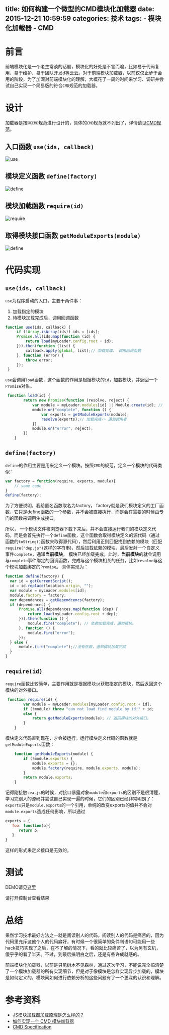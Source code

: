 title: 如何构建一个微型的CMD模块化加载器
date: 2015-12-21 10:59:59
categories: 技术
tags:
    - 模块化加载器
    - CMD
---

# 前言
前端模块化是一个老生常谈的话题，模块化的好处是不言而喻，比如易于代码复用、易于维护、易于团队开发d等云云。对于前端模块加载器，以前仅仅止步于会用的阶段，为了加深对前端模块化的理解，大概花了一周的时间来学习、调研并尝试自己实现一个简易版的符合`CMD`规范的加载器。

# 设计
加载器是按照`CMD`规范进行设计的，具体的`CMD`规范就不列出了，详情请见[CMD规范](https://github.com/cmdjs/specification/blob/master/draft/module.md)。

## 入口函数 `use(ids, callback)`
![use](/images/blog/20151221/use.png)
## 模块定义函数 `define(factory)`
![define](/images/blog/20151221/define.png)
## 模块加载函数 `require(id)`
![require](/images/blog/20151221/require.png)
## 取得模块接口函数 `getModuleExports(module)`
![define](/images/blog/20151221/getModuleExports.png)
<!-- more-->
# 代码实现
## `use(ids, callback)`
`use`为程序启动的入口，主要干两件事：
1. 加载指定的模块
2. 待模块加载完成后，调用回调函数

```javascript
function use(ids, callback) {
     if (!Array.isArray(ids)) ids = [ids];
     Promise.all(ids.map(function (id) {
         return load(myLoader.config.root + id);
     })).then(function (list) {
         callback.apply(global, list);// 加载完成， 调用回调函数
     }, function (error) {
         throw error;
     });
 }
 ```
`use`会调用`load`函数，这个函数的作用是根据模块的`id`，加载模块，并返回一个`Promise`对象。
```javascript
 function load(id) {
        return new Promise(function (resolve, reject) {
            var module = myLoader.modules[id] || Module.create(id); // 取得模块或者新建模块 此时模块正在加载或者已经加载完成
            module.on("complete", function () {
                var exports = getModuleExports(module);
                resolve(exports);// 加载完成-> 通知调用者
            })
            module.on("error", reject);
        })
    }
```
## `define(factory)`
`define`的作用主要是用来定义一个模块。按照`CMD`的规范，定义一个模块的代码类似：
``` javascript
var factory = function(require, exports, module){
    // some code
}
define(factory);
```
为了方便说明，我给匿名函数取名为factory， factory就是我们模块定义的工厂函数，它只是define函数的一个参数，并不会被直接执行，而是会在需要的时候由专门的函数来调用生成接口。

所以， 一个模块文件被浏览器下载下来后，并不会直接运行我们的模块定义代码，而是会首先执行一个`define`函数，这个函数会取得模块定义的源代码（通过函数的`toString()`函数来取得源代码），然后利用正则匹配找到依赖的模块（匹配`require("dep.js")`这样的字符串)，然后加载依赖的模块，最后发射一个自定义事件`complete`，通知**当前模块**， 模块已经加载完成，此时，**当前模块**的就会调用与`complete`事件绑定的回调函数，完成与这个模块相关的任务，比如`resolve`与这个模块加载绑定的`Promise`。
具体实现为：
```javascript
function define(factory) {
  var id = getCurrentScript();
  id = id.replace(location.origin, "");
  var module = myLoader.modules[id];
  module.factory = factory;
  var dependences = getDependcencs(factory);
  if (dependences) {
      Promise.all(dependences.map(function (dep) {
          return load(myLoader.config.root + dep);
      })).then(function () {
          module.fire("complete"); // 依赖加载完成，通知模块。
      }, function () {
          module.fire("error");
      });
  } else {
      module.fire("complete");//没有依赖，通知模块加载完成
  }
}
```

## `require(id)`
`require`函数比较简单，主要作用就是根据模块`id`获取指定的模块，然后返回这个模块的对外接口。
```javascript
 function require(id) {
        var module = myLoader.modules[myLoader.config.root + id];
        if (!module) throw "can not load find module by id:" + id;
        else {
            return getModuleExports(module); // 返回模块的对外接口。
        }
    }
```
模块定义代码直到现在，才会被运行。运行模块定义代码的函数就是`getModuleExports`函数：
```javascript
    function getModuleExports(module) {
        if (!module.exports) {
            module.exports = {};
            module.factory(require, module.exports, module);
        }
        return module.exports;
    }
```
记得刚接触`sea.js`的时候，对接口暴露对象`module`和`exports`的区别不是很清楚，学习完别人的源码并尝试自己实现一遍的时候，它们的区别已经非常明朗了：
`exports`只是`module.exports`的一个引用，单纯的改变exports的值并不会对`module.exports`造成任何影响，所以通过
```javascript
exports = {
   foo: function(o){
      return o;
   }
}
```
这样的形式来定义接口是无效的。

# 测试
DEMO请见[这里](/project/microCMDLoader)

请打开控制台查看结果
# 总结
果然学习技术最好方法之一就是阅读别人的代码。阅读别人的代码是痛苦的，因为代码里充斥这他个人的代码癖好，有时候一个很简单的条件判语句可能用一些hack技巧实现了之后，在不了解的情况下，看的就比较痛苦了，以为另有玄机，傻乎乎的看了半天。不过，到最后搞明白之后，还是有些许成就感的。

前端模块化加载器，以前是只见树木不见森林，通过这次学习，不能说完全搞清楚了一个模块加载器的所有实现细节，但是对于像模块是怎样实现异步加载的，模块是如何定义的，模块间如何进行依赖分析的这些问题有了一个更深的认识和理解。

# 参考资料
- [JS模块加载器加载原理是怎么样的？](https://www.zhihu.com/question/21157540)
- [如何实现一个 CMD 模块加载器](http://annn.me/how-to-realize-cmd-loader/)
- [CMD Specification](https://github.com/cmdjs/specification/blob/master/draft/module.md)